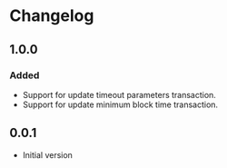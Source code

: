 # Changelog

## 1.0.0

### Added

- Support for update timeout parameters transaction.
- Support for update minimum block time transaction.

## 0.0.1

- Initial version